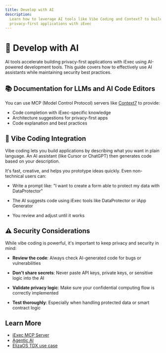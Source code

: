```yaml
---
title: Develop with AI
description:
  Learn how to leverage AI tools like Vibe Coding and Context7 to build
  privacy-first applications with iExec
---
```


# 🤖 Develop with AI

AI tools accelerate building privacy-first applications with iExec using
AI-powered development tools. This guide covers how to effectively use AI
assistants while maintaining security best practices.

## 📚 Documentation for LLMs and AI Code Editors

You can use MCP (Model Control Protocol) servers like
[Context7](https://context7.com/iexecblockchaincomputing/documentation) to
provide:

- Code completion with iExec-specific knowledge
- Architecture suggestions for privacy-first apps
- Code explanation and best practices

## 🎨 Vibe Coding Integration

Vibe coding lets you build applications by describing what you want in plain
language. An AI assistant (like Cursor or ChatGPT) then generates code based on
your description.

It's fast, creative, and helps you prototype ideas quickly. Even non-technical
users can:

- Write a prompt like: "I want to create a form able to protect my data with
  DataProtector"

- The AI suggests code using iExec tools like DataProtector or iApp Generator

- You review and adjust until it works

## ⚠️ Security Considerations

While vibe coding is powerful, it's important to keep privacy and security in
mind:

- **Review the code**: Always check AI-generated code for bugs or
  vulnerabilities

- **Don't share secrets**: Never paste API keys, private keys, or sensitive
  logic into the AI

- **Validate privacy logic**: Make sure your confidential computing flow is
  correctly implemented

- **Test thoroughly**: Especially when handling protected data or smart contract
  logic

## Learn More

- [iExec MCP Server](https://www.iex.ec/news/mcp-server-secure-interoperability-autonomous-ai-agents)
- [Agentic AI](https://www.iex.ec/academy/what-is-agentic-ai)
- [ElizaOS TDX use case](https://www.iex.ec/news/elizaos-ai-agents-iexec-intel-tdx)
